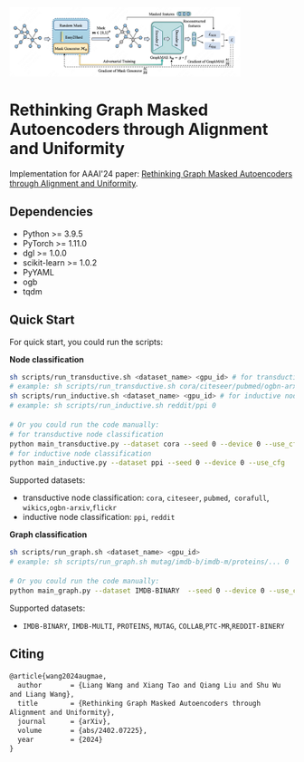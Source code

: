 <img src="imgs/model.jpg" alt="model" style="zoom: 40%;" />

# Rethinking Graph Masked Autoencoders through Alignment and Uniformity

Implementation for AAAI'24 paper: [Rethinking Graph Masked Autoencoders through Alignment and Uniformity](https://www.arxiv.org/abs/2402.07225).

## Dependencies

* Python >= 3.9.5
* PyTorch >= 1.11.0 
* dgl >= 1.0.0
* scikit-learn >= 1.0.2
* PyYAML
* ogb
* tqdm

## Quick Start

For quick start, you could run the scripts:

**Node classification**

```bash
sh scripts/run_transductive.sh <dataset_name> <gpu_id> # for transductive node classification
# example: sh scripts/run_transductive.sh cora/citeseer/pubmed/ogbn-arxiv 0
sh scripts/run_inductive.sh <dataset_name> <gpu_id> # for inductive node classification
# example: sh scripts/run_inductive.sh reddit/ppi 0

# Or you could run the code manually:
# for transductive node classification
python main_transductive.py --dataset cora --seed 0 --device 0 --use_cfg
# for inductive node classification
python main_inductive.py --dataset ppi --seed 0 --device 0 --use_cfg
```
Supported datasets:
* transductive node classification:  `cora`, `citeseer`, `pubmed`,` corafull`, `wikics`,`ogbn-arxiv`,`flickr`
* inductive node classification: `ppi`, `reddit` 


**Graph classification**

```bash
sh scripts/run_graph.sh <dataset_name> <gpu_id>
# example: sh scripts/run_graph.sh mutag/imdb-b/imdb-m/proteins/... 0 

# Or you could run the code manually:
python main_graph.py --dataset IMDB-BINARY  --seed 0 --device 0 --use_cfg
```
Supported datasets: 

- `IMDB-BINARY`, `IMDB-MULTI`, `PROTEINS`, `MUTAG`,  `COLLAB`,`PTC-MR`,`REDDIT-BINERY`

## Citing

```
@article{wang2024augmae,
  author       = {Liang Wang and Xiang Tao and Qiang Liu and Shu Wu and Liang Wang},
  title        = {Rethinking Graph Masked Autoencoders through Alignment and Uniformity},
  journal      = {arXiv},
  volume       = {abs/2402.07225},
  year         = {2024}
}
```

